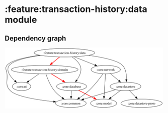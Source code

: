 # :feature:transaction-history:data module
## Dependency graph
![Dependency graph](../../../docs/images/graphs/dep_graph_feature_transaction_history_data.svg)
